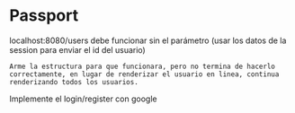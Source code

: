 # Passport

localhost:8080/users debe funcionar sin el parámetro (usar los datos de la session para enviar el id del usuario)

    Arme la estructura para que funcionara, pero no termina de hacerlo correctamente, en lugar de renderizar el usuario en linea, continua renderizando todos los usuarios.

Implemente el login/register con google 